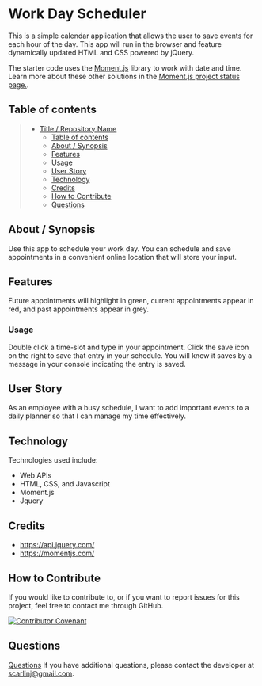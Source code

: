 # Work Day Scheduler

This is a simple calendar application that allows the user to save events for each hour of the day. This app will run in the browser and feature dynamically updated HTML and CSS powered by jQuery.

The starter code uses the [Moment.js](https://momentjs.com/) library to work with date and time. Learn more about these other solutions in the [Moment.js project status page.](https://momentjs.com/docs/#/-project-status/).

## Table of contents

> - [Title / Repository Name](#title--repository-name)
>   - [Table of contents](#table-of-contents)
>   - [About / Synopsis](#about--synopsis)
>   - [Features](#features)
>   - [Usage](#usage)
>   - [User Story](#user-story)
>   - [Technology](#technology)
>   - [Credits](#credits)
>   - [How to Contribute](#How--to--Contribute)
>   - [Questions](#questions)

## About / Synopsis

Use this app to schedule your work day.  You can schedule and save appointments in a convenient online location that will store your input.

## Features

Future appointments will highlight in green, current appointments appear in red, and past appointments appear in grey.

### Usage

Double click a time-slot and type in your appointment.  Click the save icon on the right to save that entry in your schedule.  You will know it saves by a message in your console indicating the entry is saved.

## User Story

As an employee with a busy schedule, I want to add important events to a daily planner so that I can manage my time effectively.

## Technology

Technologies used include:
- Web APIs
- HTML, CSS, and Javascript
- Moment.js
- Jquery

## Credits

- https://api.jquery.com/
- https://momentjs.com/

## How to Contribute

If you would like to contribute to, or if you want to report issues for this project, feel free to contact me through GitHub.

[![Contributor Covenant](https://img.shields.io/badge/Contributor%20Covenant-2.1-4baaaa.svg)](code_of_conduct.md)

## Questions

[Questions](#questions)
If you have additional questions, please contact the developer at scarlinj@gmail.com.
